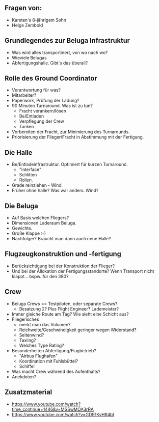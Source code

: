 Fragen von:
---------------------------------------
* Karsten's 8-jährigem Sohn
* Helge Zembold


Grundlegendes zur Beluga Infrastruktur
-------------------------------------------------
* Was wird alles transportinert, von wo nach wo?
* Wieviele Belugas
* Abfertigungshalle. Gibt's das überall?


Rolle des Ground Coordinator
--------------------------------------------
* Verantwortung für was?
* Mitarbeiter?
* Paperwork, Prüfung der Ladung?
* 90 Minuten Turnaround. Was ist zu tun?
  - Fracht verankern/lösen
  - Be/Entladen
  - Verpflegung der Crew
  - Tanken
* Vorbereiten der Fracht, zur Minimierung des Turnarounds. 
* Priorisierung der Flieger/Fracht in Abstimmung mit der Fertigung.


Die Halle
-----------------------------
* Be/Entladeinfrastruktur. Optimiert für kurzen Turnaround.
  - "Interface"
  - Schlitten
  - Rollen.
* Grade reinziehen - Wind
* Früher ohne halle? Was war anders. Wind?


Die Beluga
----------------------------------
* Auf Basis welchen Fliegers?
* Dimensionen Laderaum Beluga. 
* Gewichte.
* Große Klappe :-)
* Nachfolger? Braucht man dann auch neue Halle?


Flugzeugkonstruktion und -fertigung
--------------------------------------------
* Berücksichtigung bei der Konstruktion der Flieger?
* Und bei der Allokation der Fertigungsstandorte? 
  Wenn Transport nicht klappt... bspw. für den 380?


Crew
------------------------------------------
* Beluga Crews == Testpiloten, oder separate Crews?
  - Besatzung 2? Plus Flight Engineer? Lademeister?
* Immer gleiche Route am Tag? Wie sieht eine Schicht aus?
* Fliegerisches
  - merkt man das Volumen? 
  - Reichweite/Geschwindigkeit geringer wegen Widerstand?
  - Seitenwind? 
  - Taxiing?
  - Welches Type Rating?
* Besonderheiten Abfertigung/Flugbetrieb?
  - "Airbus Flughafen"
  - Koordination mit Fuhlsbüttel?
  - Schiffe!
* Was macht Crew während des Aufenthalts?
* Anekdoten?

Zusatzmaterial
------------------------------------------
* https://www.youtube.com/watch?time_continue=1446&v=MSSwMOA3rRA
* https://www.youtube.com/watch?v=GD91KyHR4bI